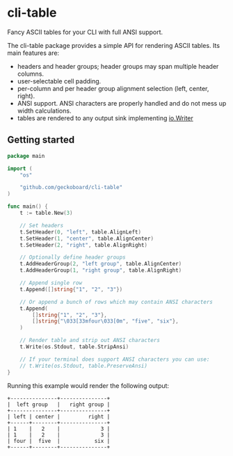 # cli-table
Fancy ASCII tables for your CLI with full ANSI support.

The cli-table package provides a simple API for rendering ASCII tables.
Its main features are:
- headers and header groups; header groups may span multiple header columns.
- user-selectable cell padding.
- per-column and per header group alignment selection (left, center, right).
- ANSI support. ANSI characters are properly handled and do not mess up width calculations.
- tables are rendered to any output sink implementing [io.Writer](https://golang.org/pkg/io/#Writer)

## Getting started

```go
package main

import (
	"os"

	"github.com/geckoboard/cli-table"
)

func main() {
	t := table.New(3)

	// Set headers
	t.SetHeader(0, "left", table.AlignLeft)
	t.SetHeader(1, "center", table.AlignCenter)
	t.SetHeader(2, "right", table.AlignRight)

	// Optionally define header groups
	t.AddHeaderGroup(2, "left group", table.AlignCenter)
	t.AddHeaderGroup(1, "right group", table.AlignRight)

	// Append single row
	t.Append([]string{"1", "2", "3"})

	// Or append a bunch of rows which may contain ANSI characters
	t.Append(
		[]string{"1", "2", "3"},
		[]string{"\033[33mfour\033[0m", "five", "six"},
	)

	// Render table and strip out ANSI characters
	t.Write(os.Stdout, table.StripAnsi)

	// If your terminal does support ANSI characters you can use:
	// t.Write(os.Stdout, table.PreserveAnsi)
}
```

Running this example would render the following output:

```
+---------------+---------------+
|  left group   |   right group |
+---------------+---------------+
| left | center |         right |
+------+--------+---------------+
| 1    |   2    |             3 |
| 1    |   2    |             3 |
| four |  five  |           six |
+------+--------+---------------+
```

